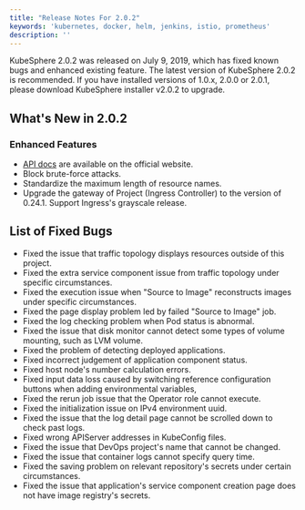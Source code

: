 ```yaml
---
title: "Release Notes For 2.0.2"
keywords: 'kubernetes, docker, helm, jenkins, istio, prometheus'
description: ''
---
```


KubeSphere 2.0.2 was released on July 9, 2019, which has fixed known bugs and enhanced existing feature. The latest version of KubeSphere 2.0.2 is recommended. If you have installed versions of 1.0.x, 2.0.0 or 2.0.1, please download KubeSphere installer v2.0.2 to upgrade.


## What's New in 2.0.2

### Enhanced Features

- [API docs](/v2.0/zh-CN/api-reference/api-docs/) are available on the official website.
- Block brute-force attacks.
- Standardize the maximum length of resource names.
- Upgrade the gateway of Project (Ingress Controller) to the version of 0.24.1. Support Ingress's grayscale release.


## List of Fixed Bugs

- Fixed the issue that traffic topology displays resources outside of this project.
- Fixed the extra service component issue from traffic topology under specific circumstances.
- Fixed the execution issue when "Source to Image" reconstructs images under specific circumstances.
- Fixed the page display problem led by failed "Source to Image" job. 
- Fixed the  log checking problem when Pod status is abnormal. 
- Fixed the issue that disk monitor cannot detect some types of volume mounting, such as LVM volume.
- Fixed the problem of detecting  deployed applications.
- Fixed incorrect judgement of application component status.
- Fixed  host node's number calculation errors.
- Fixed input data loss caused by switching reference configuration buttons when adding environmental variables, 
- Fixed the rerun job issue that the Operator role cannot execute.
- Fixed the initialization issue on IPv4 environment uuid.
- Fixed the issue that the log detail page cannot be scrolled down to check past logs.
- Fixed wrong APIServer addresses in KubeConfig files.
- Fixed the issue that DevOps project's name that cannot be changed.
- Fixed the issue that container logs cannot specify query time.
- Fixed the saving problem on relevant repository's secrets under certain circumstances.
- Fixed the issue that application's service component creation page does not have image registry's secrets.

